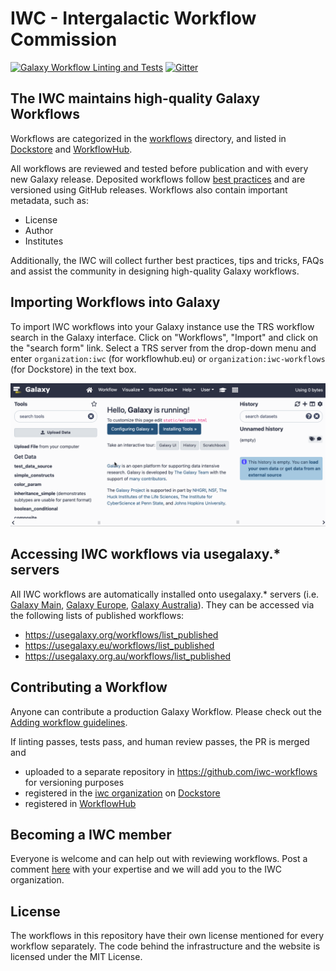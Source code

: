 # IWC - Intergalactic Workflow Commission

[![Galaxy Workflow Linting and Tests](https://github.com/galaxyproject/iwc/actions/workflows/workflow_test.yml/badge.svg?branch=main)](https://github.com/galaxyproject/iwc/actions/workflows/workflow_test.yml/badge.svg?branch=main)
[![Gitter](https://badges.gitter.im/galaxyproject/iwc.svg)](https://gitter.im/galaxyproject/iwc?utm_source=badge&utm_medium=badge&utm_campaign=pr-badge&utm_content=badge)

## The IWC maintains high-quality Galaxy Workflows

Workflows are categorized in the [workflows](workflows/) directory, and listed in [Dockstore](https://dockstore.org/organizations/iwc) and [WorkflowHub](https://workflowhub.eu/search?utf8=%E2%9C%93&q=IWC#workflows).

All workflows are reviewed and tested before publication and with every new Galaxy release.
Deposited workflows follow [best practices](https://planemo.readthedocs.io/en/latest/best_practices_workflows.html) and are versioned using GitHub releases.
Workflows also contain important metadata, such as:

- License
- Author
- Institutes

Additionally, the IWC will collect further best practices, tips and tricks, FAQs and assist the community in designing high-quality Galaxy workflows.

## Importing Workflows into Galaxy

To import IWC workflows into your Galaxy instance use the TRS workflow search in the Galaxy interface.
Click on "Workflows", "Import" and click on the "search form" link.
Select a TRS server from the drop-down menu and enter `organization:iwc` (for workflowhub.eu) or `organization:iwc-workflows` (for Dockstore) in the text box.

![Workflow Import GIF](static/iwc-import.gif)

## Accessing IWC workflows via usegalaxy.* servers

All IWC workflows are automatically installed onto usegalaxy.* servers (i.e. [Galaxy Main](https://usegalaxy.org), [Galaxy Europe](https://usegalaxy.eu), [Galaxy Australia](https://usegalaxy.org.au)). They can be accessed via the following lists of published workflows:
* https://usegalaxy.org/workflows/list_published
* https://usegalaxy.eu/workflows/list_published
* https://usegalaxy.org.au/workflows/list_published

## Contributing a Workflow

Anyone can contribute a production Galaxy Workflow. Please check out the [Adding workflow guidelines](workflows/README.md#adding-workflows).

If linting passes, tests pass, and human review passes, the PR is merged and

- uploaded to a separate repository in <https://github.com/iwc-workflows> for versioning purposes
- registered in the [iwc organization](https://dockstore.org/organizations/iwc) on [Dockstore](https://dockstore.org/)
- registered in [WorkflowHub](https://workflowhub.eu/projects/33#workflows)

## Becoming a IWC member

Everyone is welcome and can help out with reviewing workflows. Post a comment [here](https://github.com/galaxyproject/iwc/issues/4) with your expertise and we will add you to the IWC organization.

## License

The workflows in this repository have their own license mentioned for every workflow separately.
The code behind the infrastructure and the website is licensed under the MIT License.

